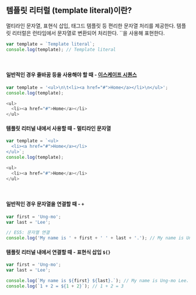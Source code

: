 ## 템플릿 리터럴 (template literal)이란?
멀티라인 문자열, 표현식 삽입, 태그드 템플릿 등 편리한 문자열 처리를 제공한다. 템플릿 리터럴은 런타임에서 문자열로 변환되어 처리한다. ``을 사용해 표현한다.
```javascript
var template = `Template literal`;
console.log(template); // Template literal
```


<br/>



#### 일반적인 경우 줄바꿈 등을 사용해야 할 때 - [이스케이프 시퀀스](https://github.com/boyon99/TIL/blob/main/js/2022-12-22-escape-sequence.md)
```javascript
var template = '<ul>\n\t<li><a href="#">Home</a></li>\n</ul>';
console.log(template);
```
```javascript
<ul>
  <li><a href="#">Home</a></li>
</ul>
```

#### 템플릿 리터널 내에서 사용할 때 - 멀티라인 문자열
```javascript
var template = `<ul>
  <li><a href="#">Home</a></li>
</ul>`;
console.log(template);
```
```javascript
<ul>
  <li><a href="#">Home</a></li>
</ul>
```


<br/>


#### 일반적인 경우 문자열을 연결할 때 - `+`
```javascript
var first = 'Ung-mo';
var last = 'Lee';

// ES5: 문자열 연결
console.log('My name is ' + first + ' ' + last + '.'); // My name is Ung-mo Lee.
```

#### 템플릿 리터널 내에서 연결할 때 - 표현식 삽입 `${}`
```javascript
var first = 'Ung-mo';
var last = 'Lee';

console.log(`My name is ${first} ${last}.`); // My name is Ung-mo Lee.
console.log(`1 + 2 = ${1 + 2}`); // 1 + 2 = 3


```
